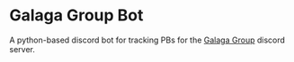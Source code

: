 # Galaga Group Bot

A python-based discord bot for tracking PBs for the [Galaga Group](https://galaga.group/) discord server.
